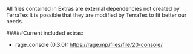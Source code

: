All files contained in Extras are external dependencies not created by TerraTex
It is possible that they are modified by TerraTex to fit better our needs.

#####Current included extras:
- rage_console (0.3.0): https://rage.mp/files/file/20-console/ 
